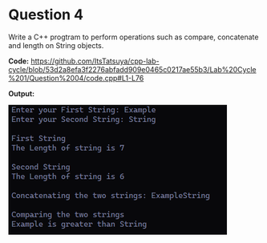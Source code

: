 Question 4
==========

Write a C++ progtram to perform operations such as compare, concatenate and length on String objects.  

**Code:**
https://github.com/ItsTatsuya/cpp-lab-cycle/blob/53d2a8efa3f2276abfadd909e0465c0217ae55b3/Lab%20Cycle%201/Question%2004/code.cpp#L1-L76

**Output:**


![image](/Lab%20Cycle%201/Question%2004/output.PNG)